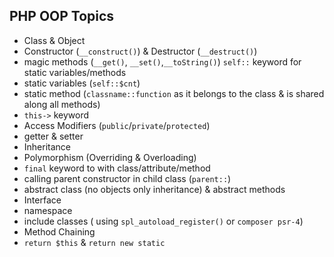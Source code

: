 ## PHP OOP Topics
- Class & Object
- Constructor (`__construct()`) & Destructor (`__destruct()`)
- magic methods (`__get()`, `__set()`,`__toString()`)
`self::` keyword for static variables/methods
- static variables (`self::$cnt`)
- static method (`classname::function` as it belongs to the class & is shared along all methods)
- `this->` keyword
- Access Modifiers (`public`/`private`/`protected`)
- getter & setter
- Inheritance
- Polymorphism (Overriding & Overloading)
- `final` keyword to with class/attribute/method
- calling parent constructor in child class (`parent::`)
- abstract class (no objects only inheritance) & abstract methods
- Interface 
- namespace
- include classes ( using `spl_autoload_register()` or `composer psr-4`)
- Method Chaining
- `return $this` & `return new static` 
